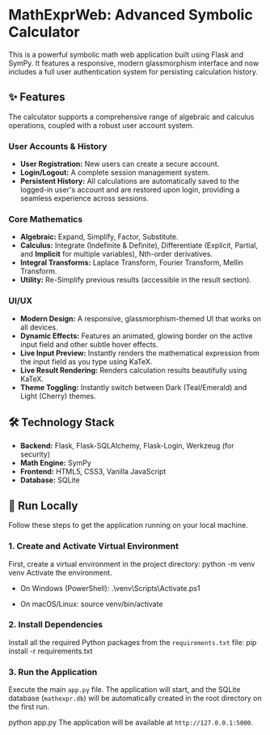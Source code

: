 # MathExprWeb: Advanced Symbolic Calculator

This is a powerful symbolic math web application built using Flask and SymPy. It features a responsive, modern glassmorphism interface and now includes a full user authentication system for persisting calculation history.

## ✨ Features

The calculator supports a comprehensive range of algebraic and calculus operations, coupled with a robust user account system.

### User Accounts & History

* **User Registration:** New users can create a secure account.
* **Login/Logout:** A complete session management system.
* **Persistent History:** All calculations are automatically saved to the logged-in user's account and are restored upon login, providing a seamless experience across sessions.

### Core Mathematics

* **Algebraic:** Expand, Simplify, Factor, Substitute.
* **Calculus:** Integrate (Indefinite & Definite), Differentiate (Explicit, Partial, and **Implicit** for multiple variables), Nth-order derivatives.
* **Integral Transforms:** Laplace Transform, Fourier Transform, Mellin Transform.
* **Utility:** Re-Simplify previous results (accessible in the result section).

### UI/UX

* **Modern Design:** A responsive, glassmorphism-themed UI that works on all devices.
* **Dynamic Effects:** Features an animated, glowing border on the active input field and other subtle hover effects.
* **Live Input Preview:** Instantly renders the mathematical expression from the input field as you type using KaTeX.
* **Live Result Rendering:** Renders calculation results beautifully using KaTeX.
* **Theme Toggling:** Instantly switch between Dark (Teal/Emerald) and Light (Cherry) themes.

## 🛠️ Technology Stack

* **Backend:** Flask, Flask-SQLAlchemy, Flask-Login, Werkzeug (for security)
* **Math Engine:** SymPy
* **Frontend:** HTML5, CSS3, Vanilla JavaScript
* **Database:** SQLite

## 🚀 Run Locally

Follow these steps to get the application running on your local machine.

### 1. Create and Activate Virtual Environment

First, create a virtual environment in the project directory:
python -m venv venv
Activate the environment.

* On Windows (PowerShell):
.\venv\Scripts\Activate.ps1

* On macOS/Linux:
source venv/bin/activate

### 2. Install Dependencies

Install all the required Python packages from the `requirements.txt` file: pip install -r requirements.txt

### 3. Run the Application

Execute the main `app.py` file. The application will start, and the SQLite database (`mathexpr.db`) will be automatically created in the root directory on the first run.

python app.py
The application will be available at `http://127.0.0.1:5000`.